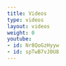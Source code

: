 ```yaml
---
title: Videos
type: videos
layout: videos
weight: 0
youtube:
- id: Nr8QoGzHyyw
- id: spTwB7vJ0U8
---
```

